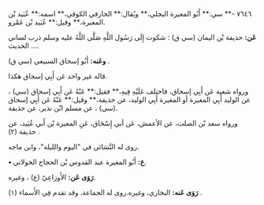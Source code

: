 ٧٦٤٦ -** سي:** أَبُو المغيرة البجلي،** ويُقال:** الخارفي الكوفي،** اسمه:** عُبَيد بْن المغيرة،** وقيل:** عُبَيد بْن عَمْرو.

**عَن:** حذيفة بْن اليمان (سي ق) : شكوت إِلَى رَسُول اللَّهِ صَلَّى اللَّهُ عليه وسلم ذرب لساني ... الحديث.

**وعَنه:** أَبُو إسحاق السبيعي (سي ق) .

قاله غير واحد عَن أَبِي إسحاق هكذا.

ورواه شعبة عَن أَبِي إسحاق، فاختلف عَلَيْهِ فِيهِ،** فقيل:** عَنْهُ عَن أَبِي إسحاق (سي) ، عن الوليد أَبِي المغيرة أو المغيرة أَبِي الوليد، عن حذيفة،** وقيل:** عَنْهُ عَن أَبِي إسحاق (سي) ، عن مسلم ابْن نذير، عن حذيفة.

ورواه سعد بْن الصلت، عن الأعمش، عَن أبي إِسْحَاق، عَنِ المغيرة بْن أَبي عُبَيد، عن حذيفة (٢) .

روى له النَّسَائي في "اليوم والليلة"، وابن ماجه.

**• ع:** أَبُو المغيرة عبد القدوس بْن الحجاج الخولاني.

**رَوَى عَن:** الأَوزاعِيّ (ع) ، وغيره.

**رَوَى عَنه:** البخاري، وغيره.روى له الجماعة. وقد تقدم فِي الأَسماء (١) .